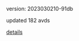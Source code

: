 version: 2023030210-91db

updated 182 avds

[details](https://github.com/0x74f917491bfa7ebfa379/ali_avd_db/blob/master/change_log/2023/03/02/10/91db.txt)